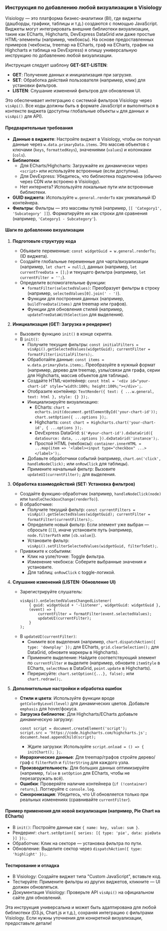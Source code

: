 ### Инструкция по добавлению любой визуализации в Visiology

Visiology — это платформа бизнес-аналитики (BI), где виджеты (дашборды, графики, таблицы и т.д.) создаются с помощью JavaScript. Виджеты могут интегрировать внешние библиотеки визуализации, такие как ECharts, Highcharts, DevExpress DataGrid или даже простые HTML-элементы (например, чекбоксы). На основе предоставленных примеров (чекбоксы, treemap на ECharts, граф на ECharts, график на Highcharts и таблица на DevExpress) я опишу универсальную инструкцию по добавлению любой визуализации.

Инструкция следует шаблону **GET-SET-LISTEN**:
- **GET**: Получение данных и инициализация при загрузке.
- **SET**: Обработка действий пользователя (например, клик) для установки фильтров.
- **LISTEN**: Слушание изменений фильтров для обновления UI.

Это обеспечивает интеграцию с системой фильтров Visiology через `visApi()`. Все коды должны быть в формате JavaScript и выполняться в контексте виджета (доступны глобальные объекты `w` для данных и `visApi()` для API).

#### Предварительные требования
- **Данные в виджете**: Настройте виджет в Visiology, чтобы он получал данные через `w.data.primaryData.items`. Это массив объектов с ключами (`keys`, `formattedKeys`), значениями (`values`) и колонками (`cols`).
- **Библиотеки**:
    - Для ECharts/Highcharts: Загружайте их динамически через `<script>` или используйте встроенные (если доступны).
    - Для DevExpress: Убедитесь, что библиотека подключена (обычно через CDN или встроено в Visiology).
    - Нет интернета? Используйте локальные пути или встроенные библиотеки.
- **GUID виджета**: Используйте `w.general.renderTo` как уникальный ID контейнера.
- **Фильтры**: Фильтры — это массивы путей (например, `[[ 'Category1', 'Subcategory' ]]`). Форматируйте их как строки для сравнения (например, `'Category1 - Subcategory'`).

#### Шаги по добавлению визуализации

1. **Подготовьте структуру кода**
    - Объявите переменные: `const widgetGuid = w.general.renderTo;` (ID виджета).
    - Создайте глобальные переменные для чарта/визуализации (например, `let chart = null;`), данных (например, `let currentTreeData = [];`) и текущего фильтра (например, `let currentFilter = '';`).
    - Определите вспомогательные функции:
        - `formatFilter(selectedValues)`: Преобразует фильтры в строку (например, `selectedValues[0].join(' - ')`).
        - Функции для построения данных (например, `buildTreeData(items)` для treemap или графов).
        - Функции для обновления стилей (например, `updateTreeDataWithSelection` для выделения).

2. **Инициализация (GET: Загрузка и рендеринг)**
    - Вызовите функцию `init()` в конце скрипта.
    - В `init()`:
        - Получите текущие фильтры: `const initialFilters = visApi().getSelectedValues(widgetGuid); currentFilter = formatFilter(initialFilters);`.
        - Обработайте данные: `const items = w.data.primaryData.items;`. Преобразуйте в нужный формат (например, дерево для treemap, узлы/связи для графа, серии для Highcharts, массив объектов для таблицы).
        - Создайте HTML-контейнер: `const html = '<div id="your-chart-id" style="width:100%; height:100%;"></div>';`.
        - Отобразите контейнер: `TextRender({ text: { ...w.general, text: html }, style: {} });`.
        - Инициализируйте визуализацию:
            - ECharts: `chart = echarts.init(document.getElementById('your-chart-id')); chart.setOption({ ...options });`.
            - Highcharts: `const chart = Highcharts.chart('your-chart-id', { ...options });`.
            - DevExpress DataGrid: `$('#your-chart-id').dxDataGrid({ dataSource: data, ...options }).dxDataGrid('instance');`.
            - Простой HTML (чекбоксы): `container.innerHTML = ...map(item => '<label><input type="checkbox" ...></label>');`.
        - Добавьте обработчики событий (например, `chart.on('click', handleNodeClick);` или `onRowClick` для таблицы).
        - Примените начальный фильтр: Вызовите `updateUI(currentFilter);` для выделения.

3. **Обработка взаимодействий (SET: Установка фильтров)**
    - Создайте функцию-обработчик (например, `handleNodeClick(node)` или `handleCheckboxChange(renderTo)`).
    - В обработчике:
        - Получите текущий фильтр: `const currentFilters = visApi().getSelectedValues(widgetGuid); currentFilter = formatFilter(currentFilters);`.
        - Определите новый фильтр: Если элемент уже выбран — сбросьте (`[]`), иначе установите путь (например, `node.filterPath` или `[cb.value]`).
        - Установите фильтр: `visApi().setFilterSelectedValues(widgetGuid, filterToSet);`.
    - Привяжите к событиям:
        - Клик на узле/точке: Toggle фильтра.
        - Изменение чекбокса: Соберите выбранные значения и установите.
        - Для таблиц: `onRowClick` с toggle-логикой.

4. **Слушание изменений (LISTEN: Обновление UI)**
    - Зарегистрируйте слушатель:
      ```
      visApi().onSelectedValuesChangedListener(
          { guid: widgetGuid + '-listener', widgetGuid: widgetGuid },
          (event) => {
              currentFilter = formatFilter(event.selectedValues);
              updateUI(currentFilter);
          }
      );
      ```
    - В `updateUI(currentFilter)`:
        - Снимите все выделения (например, `chart.dispatchAction({ type: 'downplay' });` для ECharts, `grid.clearSelection();` для DataGrid, обновите маркеры в Highcharts).
        - Примените выделение: Найдите соответствующий элемент по `currentFilter` и выделите (например, обновите `itemStyle` в ECharts, `selectRows` в DataGrid, `point.update` в Highcharts).
        - Перерисуйте: `chart.setOption({...}, false);` или `chart.redraw();`.

5. **Дополнительные настройки и обработка ошибок**
    - **Стили и цвета**: Используйте функции вроде `getColorByLevel(level)` для динамических цветов. Добавьте `emphasis` для hover/фокуса.
    - **Загрузка библиотек**: Для Highcharts/ECharts добавьте динамическую загрузку:
      ```
      const script = document.createElement('script');
      script.src = 'https://code.highcharts.com/highcharts.js';
      document.head.appendChild(script);
      ```
        - Ждите загрузки: Используйте `script.onload = () => { initChart(); };`.
    - **Иерархические данные**: Для treemap/графов стройте дерево/граф с `filterPath` и `filterString` для каждого узла.
    - **Производительность**: Для больших данных оптимизируйте (например, `false` в `setOption` для ECharts, чтобы не перезагружать всё).
    - **Ошибки**: Проверяйте наличие контейнера (`if (!container) return;`). Логгируйте с `console.log`.
    - **Синхронизация**: Убедитесь, что UI обновляется только при реальных изменениях (сравнивайте `currentFilter`).

#### Пример применения для новой визуализации (например, Pie Chart на ECharts)
- В `init()`: Постройте данные как `{ name: key, value: sum }`.
- Рендеринг: `chart.setOption({ series: [{ type: 'pie', data: pieData }] });`.
- Обработчик: Клик на секторе — установка фильтра по пути.
- Обновление: Выделите сектор через `dispatchAction({ type: 'highlight' });`.

#### Тестирование и отладка
- В Visiology: Создайте виджет типа "Custom JavaScript", вставьте код.
- Тестируйте: Примените фильтры из других виджетов, кликните — UI должен обновляться.
- Документация Visiology: Проверьте API `visApi()` на официальном сайте для обновлений.

Эта инструкция универсальна и может быть адаптирована для любой библиотеки (D3.js, Chart.js и т.д.), сохраняя интеграцию с фильтрами Visiology. Если нужны уточнения для конкретной визуализации, предоставьте детали!